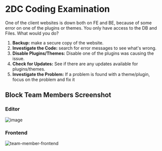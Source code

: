 # 2DC Coding Examination

One of the client websites is down both on FE and BE, because of some
error on one of the plugins or themes. You only have access to the DB and
Files. What would you do?

1. **Backup:** make a secure copy of the website.
2. **Investigate the Code:** search for error messages to see what's wrong.
3. **Disable Plugins/Themes:** Disable one of the plugins was causing the issue.
4. **Check for Updates:** See if there are any updates available for plugins/themes.
5. **Investigate the Problem:** If a problem is found with a theme/plugin, focus on the problem and fix it


## Block Team Members Screenshot
### Editor
![image](https://github.com/wisnust/2DC-Test/assets/12541373/18c93bd4-2396-4782-ab5a-8e295a3519e4)

### Frontend
![team-member-frontend](https://github.com/wisnust/2DC-Test/assets/12541373/dfc69a6a-24eb-4a16-b68a-5ec6e2772eab)
